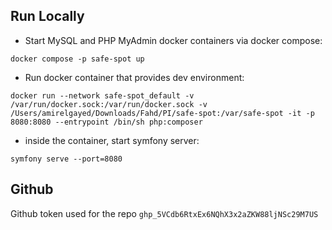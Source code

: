 ## Run Locally
- Start MySQL and PHP MyAdmin docker containers via docker compose:
```shell
docker compose -p safe-spot up
```
- Run docker container that provides dev environment:
``` shell
docker run --network safe-spot_default -v /var/run/docker.sock:/var/run/docker.sock -v /Users/amirelgayed/Downloads/Fahd/PI/safe-spot:/var/safe-spot -it -p 8080:8080 --entrypoint /bin/sh php:composer
```
- inside the container, start symfony server:
```shell
symfony serve --port=8080
```

## Github
Github token used for the repo
`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`
